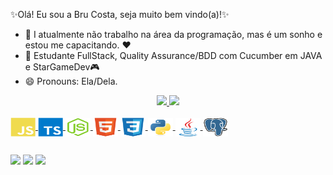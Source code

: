 ✨Olá! Eu sou a Bru Costa, seja muito bem vindo(a)!✨

- 🔭 I  atualmente  não trabalho na  área da programação, mas é um sonho e estou me capacitando. ♥
- 🌱 Estudante FullStack, Quality Assurance/BDD com Cucumber em JAVA e StarGameDev🎮
- 😄 Pronouns:  Ela/Dela.

<div align="center">
  <a href="https://github.com/Bantonello">
  <img height="180em" src="https://github-readme-stats.vercel.app/api?username=bantonello&show_icons=true&theme=dracula&include_all_commits=true&count_private=true"/>
  <img height="180em" src="https://github-readme-stats.vercel.app/api/top-langs/?username=bantonello&layout=compact&langs_count=7&theme=dracula"/>
</div>
  
  <div style="display: inline_block"><br>
  <img align="center" alt="Bru-Js" height="30" width="40" src="https://raw.githubusercontent.com/devicons/devicon/master/icons/javascript/javascript-plain.svg">
  <img align="center" alt="Bru-Ts" height="30" width="40" src="https://raw.githubusercontent.com/devicons/devicon/master/icons/typescript/typescript-plain.svg">
  <img align="center" alt="Bru-NodeJS" height="30" width="40" src="https://raw.githubusercontent.com/devicons/devicon/master/icons/nodejs/nodejs-original.svg">
  <img align="center" alt="Bru-HTML" height="30" width="40" src="https://raw.githubusercontent.com/devicons/devicon/master/icons/html5/html5-original.svg">
  <img align="center" alt="Bru-CSS" height="30" width="40" src="https://raw.githubusercontent.com/devicons/devicon/master/icons/css3/css3-original.svg">
  <img align="center" alt="Bru-Python" height="30" width="40" src="https://raw.githubusercontent.com/devicons/devicon/master/icons/python/python-original.svg">
  <img align="center" alt="Bru-Java" height="30" width="40" src="https://raw.githubusercontent.com/devicons/devicon/master/icons/java/java-original.svg">
  <img align="center" alt="Bru-PsQL" height="30" width="40" src="https://raw.githubusercontent.com/devicons/devicon/master/icons/postgresql/postgresql-original.svg">
</div>
  
##
  
  <div>
    <a href="https://instagram.com/brunnaantonelloterranacosta?igshid=YmMyMTA2M2Y=" target="_blank"><img src="https://img.shields.io/badge/-Instagram-%23E4405F?style=for-the- badge&logo=instagram&logoColor=white" target="_blank"></a>
<a href="https://discord.gg/Brub's#5596" target="_blank"><img src="https://img.shields.io/badge/Discord-7289DA?style=for-the-badge&logo= discord&logoColor=white" target="_blank"></a>
  <a href = "mailto:bantonellodj@gmail.com"><img src="https://img.shields.io/badge/-Gmail-%23333?style=for-the-badge&logo=gmail&logoColor=white" destino ="_blank"></a>

</div>

